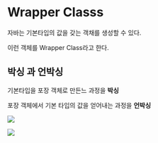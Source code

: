 # Wrapper Classs

자바는 기본타입의 값을 갖는 객채를 생성할 수 있다.

이런 객체를 Wrapper Class라고 한다.



## 박싱 과 언박싱

기본타입을 포장 객체로 만든느 과정을 **박싱**

포장 객체에서 기본 타입의 값을 얻어내는 과정을 **언박싱**

![](/assets/2.jpg)

![](/assets/3.jpg)

